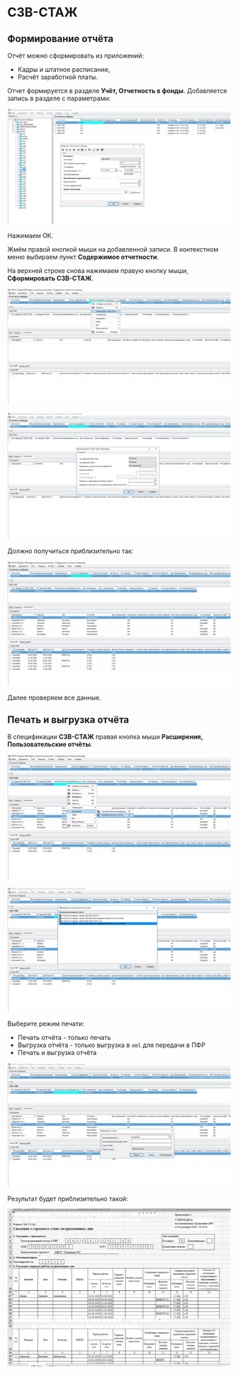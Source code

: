 # СЗВ-СТАЖ

## Формирование отчёта

Отчёт можно сформировать из приложений:
- Кадры и штатное расписание,
- Расчёт заработной платы.

Отчет формируется в разделе **Учёт, Отчетность в фонды**. Добавляется запись в разделе с параметрами:

![Отчётность в фонды](images/szv-stazh-1.jpg)

Нажимаем ОК.

Жмём правой кнопкой мыши на добавленной записи. В контекстном меню выбираем пункт **Содержимое отчетности**.

На верхней строке снова нажимаем правую кнопку мыши, **Сформировать СЗВ-СТАЖ**.

![Формирование](images/szv-stazh-2.jpg)

![Формирование](images/szv-stazh-3.jpg)

Должно получиться приблизительно так:

![Формирование](images/szv-stazh-4.jpg)

Далее проверяем все данные.


## Печать и выгрузка отчёта

В спецификации **СЗВ-СТАЖ** правая кнопка мыши **Расширения, Пользовательские отчёты**.

![Формирование](images/szv-stazh-5.jpg)

![Формирование](images/szv-stazh-6.jpg)

Выберите режим печати:
- Печать отчёта - только печать
- Выгрузка отчёта - только выгрузка в `xml` для передачи в ПФР
- Печать и выгрузка отчёта

![Формирование](images/szv-stazh-7.jpg)

Результат будет приблизительно такой:

![Формирование](images/szv-stazh-8.jpg)
